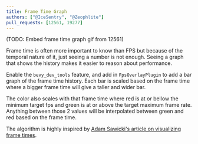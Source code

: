 ```yaml
---
title: Frame Time Graph
authors: ["@IceSentry", "@Zeophlite"]
pull_requests: [12561, 19277]
---
```


(TODO: Embed frame time graph gif from 12561)

Frame time is often more important to know than FPS but because of the temporal nature of it, just seeing a number is not enough.
Seeing a graph that shows the history makes it easier to reason about performance.

Enable the `bevy_dev_tools` feature, and add in `FpsOverlayPlugin` to add a bar graph of the frame time history.
Each bar is scaled based on the frame time where a bigger frame time will give a taller and wider bar.

The color also scales with that frame time where red is at or bellow the minimum target fps and green is at or above the target maximum frame rate.
Anything between those 2 values will be interpolated between green and red based on the frame time.

The algorithm is highly inspired by [Adam Sawicki's article on visualizing frame times](https://asawicki.info/news_1758_an_idea_for_visualization_of_frame_times).
